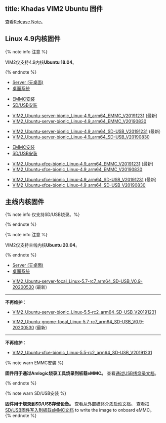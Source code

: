 title: Khadas VIM2 Ubuntu 固件
---

查看[Release Note](/linux/zh-cn/firmware/Vim2UbuntuFirmwareReleaseNote.html)。

## Linux 4.9内核固件

{% note info 注意 %}

VIM2仅支持4.9内核**Ubuntu 18.04**。

{% endnote %}


<ul class="nav nav-tabs" id="myTab" role="tablist">
  <li class="nav-item" role="presentation">
    <a class="nav-link active" id="server-tab" data-toggle="tab" href="#server" role="tab" aria-controls="server" aria-selected="true">Server (无桌面)</a>
  </li>
  <li class="nav-item" role="presentation">
    <a class="nav-link" id="desktop-tab" data-toggle="tab" href="#desktop" role="tab" aria-controls="desktop" aria-selected="false">桌面系统</a>
  </li>
</ul>
<div class="tab-content" id="myTabContent">
<div class="tab-pane fade show active" id="server" role="tabpanel" aria-labelledby="server-tab">

<ul class="nav nav-tabs" id="myTab" role="tablist">
  <li class="nav-item" role="presentation">
    <a class="nav-link active" id="emmc-tab" data-toggle="tab" href="#emmc" role="tab" aria-controls="emmc" aria-selected="true">EMMC安装</a>
  </li>
  <li class="nav-item" role="presentation">
    <a class="nav-link" id="sd-tab" data-toggle="tab" href="#sd" role="tab" aria-controls="sd" aria-selected="false">SD/USB安装</a>
  </li>
</ul>
<div class="tab-content" id="myTabContent">
<div class="tab-pane fade show active" id="emmc" role="tabpanel" aria-labelledby="emmc-tab">

* [VIM2_Ubuntu-server-bionic_Linux-4.9_arm64_EMMC_V20191231](https://dl.khadas.com/Firmware/VIM2/Ubuntu/EMMC/VIM2_Ubuntu-server-bionic_Linux-4.9_arm64_EMMC_V20191231.7z) (最新)
* [VIM2_Ubuntu-server-bionic_Linux-4.9_arm64_EMMC_V20190830](https://dl.khadas.com/Firmware/VIM2/Ubuntu/EMMC/VIM2_Ubuntu-server-bionic_Linux-4.9_arm64_EMMC_V20190830.7z)

</div>
<div class="tab-pane fade show" id="sd" role="tabpanel" aria-labelledby="sd-tab">

* [VIM2_Ubuntu-server-bionic_Linux-4.9_arm64_SD-USB_V20191231](https://dl.khadas.com/Firmware/VIM2/Ubuntu/SD_USB/VIM2_Ubuntu-server-bionic_Linux-4.9_arm64_SD-USB_V20191231.7z) (最新)
* [VIM2_Ubuntu-server-bionic_Linux-4.9_arm64_SD-USB_V20190830](https://dl.khadas.com/Firmware/VIM2/Ubuntu/SD_USB/VIM2_Ubuntu-server-bionic_Linux-4.9_arm64_SD-USB_V20190830.7z)

</div>
</div>

</div>
<div class="tab-pane fade show" id="desktop" role="tabpanel" aria-labelledby="desktop-tab">

<ul class="nav nav-tabs" id="myTab" role="tablist">
  <li class="nav-item" role="presentation">
    <a class="nav-link active" id="emmc2-tab" data-toggle="tab" href="#emmc2" role="tab" aria-controls="emmc2" aria-selected="true">EMMC安装</a>
  </li>
  <li class="nav-item" role="presentation">
    <a class="nav-link" id="sd2-tab" data-toggle="tab" href="#sd2" role="tab" aria-controls="sd2" aria-selected="false">SD/USB安装</a>
  </li>
</ul>
<div class="tab-content" id="myTabContent">
<div class="tab-pane fade show active" id="emmc2" role="tabpanel" aria-labelledby="emmc2-tab">

* [VIM2_Ubuntu-xfce-bionic_Linux-4.9_arm64_EMMC_V20191231](https://dl.khadas.com/Firmware/VIM2/Ubuntu/EMMC/VIM2_Ubuntu-xfce-bionic_Linux-4.9_arm64_EMMC_V20191231.7z) (最新)
* [VIM2_Ubuntu-xfce-bionic_Linux-4.9_arm64_EMMC_V20190830](https://dl.khadas.com/Firmware/VIM2/Ubuntu/EMMC/VIM2_Ubuntu-xfce-bionic_Linux-4.9_arm64_EMMC_V20190830.7z)

</div>
<div class="tab-pane fade show" id="sd2" role="tabpanel" aria-labelledby="sd2-tab">

* [VIM2_Ubuntu-xfce-bionic_Linux-4.9_arm64_SD-USB_V20191231](https://dl.khadas.com/Firmware/VIM2/Ubuntu/SD_USB/VIM2_Ubuntu-xfce-bionic_Linux-4.9_arm64_SD-USB_V20191231.7z) (最新)
* [VIM2_Ubuntu-xfce-bionic_Linux-4.9_arm64_SD-USB_V20190830](https://dl.khadas.com/Firmware/VIM2/Ubuntu/SD_USB/VIM2_Ubuntu-xfce-bionic_Linux-4.9_arm64_SD-USB_V20190830.7z)

</div>
</div>


</div>
</div>

## 主线内核固件

{% note info 仅支持SD/USB烧录。%}


{% endnote %}

{% note info 注意 %}

VIM2仅支持主线内核**Ubuntu 20.04**。

{% endnote %}


<ul class="nav nav-tabs" id="myTab" role="tablist">
  <li class="nav-item" role="presentation">
    <a class="nav-link active" id="server2-tab" data-toggle="tab" href="#server2" role="tab" aria-controls="server2" aria-selected="true">Server (无桌面)</a>
  </li>
  <li class="nav-item" role="presentation">
    <a class="nav-link" id="desktop2-tab" data-toggle="tab" href="#desktop2" role="tab" aria-controls="desktop2" aria-selected="false">桌面系统</a>
  </li>
</ul>
<div class="tab-content" id="myTabContent">
<div class="tab-pane fade show active" id="server2" role="tabpanel" aria-labelledby="server2-tab">

* [VIM2_Ubuntu-server-focal_Linux-5.7-rc7_arm64_SD-USB_V0.9-20200530](https://dl.khadas.com/Firmware/VIM2/Ubuntu/SD_USB/VIM2_Ubuntu-server-focal_Linux-5.7-rc7_arm64_SD-USB_V0.9-20200530.7z) (最新)
---
**不再维护：**
* [VIM2_Ubuntu-server-bionic_Linux-5.5-rc2_arm64_SD-USB_V20191231](https://dl.khadas.com/Firmware/VIM2/Ubuntu/SD_USB/VIM2_Ubuntu-server-bionic_Linux-5.5-rc2_arm64_SD-USB_V20191231.7z)

</div>
<div class="tab-pane fade show" id="desktop2" role="tabpanel" aria-labelledby="desktop2-tab">

* [VIM2_Ubuntu-gnome-focal_Linux-5.7-rc7_arm64_SD-USB_V0.9-20200530](https://dl.khadas.com/Firmware/VIM2/Ubuntu/SD_USB/VIM2_Ubuntu-gnome-focal_Linux-5.7-rc7_arm64_SD-USB_V0.9-20200530.7z) (最新)
---
**不再维护：**
* [VIM2_Ubuntu-xfce-bionic_Linux-5.5-rc2_arm64_SD-USB_V20191231](https://dl.khadas.com/Firmware/VIM2/Ubuntu/SD_USB/VIM2_Ubuntu-xfce-bionic_Linux-5.5-rc2_arm64_SD-USB_V20191231.7z)

</div>
</div>

{% note warn EMMC安装 %}

**固件用于通过Amlogic烧录工具烧录到板载eMMC。**
查看[通过USB线烧录文档](/linux/zh-cn/vim1/UpgradeViaUSBCable.html)。

{% endnote %}

{% note warn SD/USB安装 %}

**固件用于烧录到SD/USB存储设备。**
查看[从外部媒体介质启动文档](/linux/zh-cn/vim1/BootFromExtMedia.html)。
查看[把SD/USB固件写入到板载eMMC文档](/linux/zh-cn/vim1/HowToWriteSDImageToEmmc.html) to write the image to onboard eMMC。
{% endnote %}

